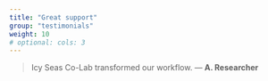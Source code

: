 ```yaml
---
title: "Great support"
group: "testimonials"
weight: 10
# optional: cols: 3
---
```

> Icy Seas Co-Lab transformed our workflow. — **A. Researcher**